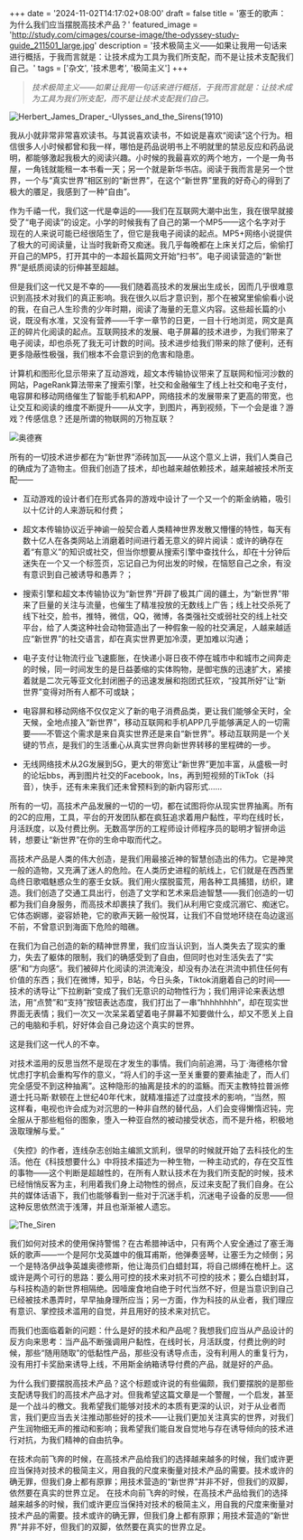 +++
date = '2024-11-02T14:17:02+08:00'
draft = false
title = '塞壬的歌声：为什么我们应当摆脱高技术产品？'
featured_image = 'http://study.com/cimages/course-image/the-odyssey-study-guide_211501_large.jpg'
description = '技术极简主义——如果让我用一句话来进行概括，于我而言就是：让技术成为工具为我们所支配，而不是让技术支配我们自己。'
tags = ['杂文', '技术思考', '极简主义']
+++
> *技术极简主义——如果让我用一句话来进行概括，于我而言就是：让技术成为工具为我们所支配，而不是让技术支配我们自己。*

![Herbert_James_Draper_-_Ulysses_and_the_Sirens_(1910)](https://images.jayliu.tech/blog/2024/11/346c78c39eb91e48518ea6f64ca1edba.jpg)


我从小就非常非常喜欢读书。与其说喜欢读书，不如说是喜欢“阅读”这个行为。相信很多人小时候都曾和我一样，哪怕是药品说明书上不明就里的禁忌反应和药品说明，都能够激起我极大的阅读兴趣。小时候的我最喜欢的两个地方，一个是一角书屋，一角钱就能租一本书看一天；另一个就是新华书店。阅读于我而言是另一个世界，一个与“真实世界”相区别的“新世界”，在这个“新世界”里我的好奇心的得到了极大的餍足，我感到了一种“自由”。
	
作为千禧一代，我们这一代是幸运的——我们在互联网大潮中出生，我在很早就接受了“电子阅读”的设定。小学的时候我有了自己的第一个MP5——这个名字对于现在的人来说可能已经很陌生了，但它是我电子阅读的起点。MP5+网络小说提供了极大的可阅读量，让当时我新奇又痴迷。我几乎每晚都在上床关灯之后，偷偷打开自己的MP5，打开其中的一本超长篇网文开始“扫书”。电子阅读营造的“新世界”是纸质阅读的衍伸甚至超越。
	
但是我们这一代又是不幸的——我们随着高技术的发展出生成长，因而几乎很难意识到高技术对我们的真正影响。我在很久以后才意识到，那个在被窝里偷偷看小说的我，在自己人生珍贵的少年时期，阅读了海量的无意义内容。这些超长篇的小说，既没有水准，又没有营养——千字一章节的日更，一目十行地浏览，网文是真正的碎片化阅读的起点。互联网技术的发展、电子屏幕的技术进步，为我们带来了电子阅读，却也杀死了我无可计数的时间。技术进步给我们带来的除了便利，还有更多隐蔽性极强，我们根本不会意识到的危害和隐患。
	
计算机和图形化显示带来了互动游戏，超文本传输协议带来了互联网和恒河沙数的网站，PageRank算法带来了搜索引擎，社交和金融催生了线上社交和电子支付，电容屏和移动网络催生了智能手机和APP，网络技术的发展带来了更高的带宽，也让交互和阅读的维度不断提升——从文字，到图片，再到视频，下一个会是谁？游戏？传感信息？还是所谓的物联网的万物互联？

![奥德赛](http://study.com/cimages/course-image/the-odyssey-study-guide_211501_large.jpg)

所有的一切技术进步都在为“新世界”添砖加瓦——从这个意义上讲，我们人类自己的确成为了造物主。但我们创造了技术，却也越来越依赖技术，越来越被技术所支配——

- 互动游戏的设计者们在形式各异的游戏中设计了一个又一个的斯金纳箱，吸引以十亿计的人来游玩和付费；

- 超文本传输协议近乎神谕一般契合着人类精神世界发散又懵懂的特性，每天有数十亿人在各类网站上消磨着时间进行着无意义的碎片阅读：或许的确存在着“有意义”的知识或社交，但当你想要从搜索引擎中查找什么，却在十分钟后迷失在一个又一个标签页，忘记自己为何出发的时候，在恼怒自己之余，有没有意识到自己被诱导和愚弄？；

- 搜索引擎和超文本传输协议为“新世界”开辟了极其广阔的疆土，为“新世界”带来了巨量的关注与流量，也催生了精准投放的无数线上广告；线上社交杀死了线下社交，脸书，推特，微信，QQ，微博，各类强社交或弱社交的线上社交平台，给了人类这种社会动物营造出了一种假象一般的社交满足，人越来越适应“新世界”的社交语言，却在真实世界更加冷漠，更加难以沟通；

- 电子支付让物流行业飞速膨胀，在快递小哥日夜不停在城市中和城市之间奔走的时候，同一时间发生的是日益萎缩的实体购物，是御宅族的迅速扩大，紧接着就是二次元等亚文化封闭圈子的迅速发展和抱团式狂欢，“投其所好”让“新世界”变得对所有人都不可或缺；

- 电容屏和移动网络不仅仅定义了新的电子消费品类，更让我们能够全天时，全天候，全地点接入“新世界”，移动互联网和手机APP几乎能够满足人的一切需要——不管这个需求是来自真实世界还是来自“新世界”。移动互联网是一个关键的节点，是我们的生活重心从真实世界向新世界转移的里程碑的一步。

- 无线网络技术从2G发展到5G，更大的带宽让“新世界”更加丰富，从盛极一时的论坛bbs，再到图片社交的Facebook，Ins，再到短视频的TikTok（抖音），快手，还有未来我们还未曾预料到的新内容形式……

所有的一切，高技术产品发展的一切的一切，都在试图将你从现实世界抽离。所有的2C的应用，工具，平台的开发团队都在疯狂追求着用户黏性，平均在线时长，月活跃度，以及付费比例。无数高学历的工程师设计师程序员的聪明才智拼命运转，想要让“新世界”在你的生命中取而代之。

高技术产品是人类的伟大创造，是我们用最接近神的智慧创造出的伟力。它是神灵一般的造物，又充满了迷人的危险。在人类历史进程的航线上，它们就是在西西里岛终日歌唱魅惑众生的塞壬女妖。我们用火摆脱蛮荒，用各种工具捕猎，纺织，建造。我们创造了交通工具出行，创造了文学和艺术来启迪智慧——我们创造的一切都为我们自身服务，而高技术却裹挟了我们。我们从利用它变成沉溺它、痴迷它。它体态婀娜，姿容娇艳，它的歌声天籁一般悦耳，让我们不自觉地环绕在岛边逡巡不前，不曾意识到海面下危险的暗礁。
		
在我们为自己创造的新的精神世界里，我们应当认识到，当人类失去了现实的重力，失去了躯体的限制，我们的确感受到了自由，但同时也对生活失去了“实感”和“方向感“。我们被碎片化阅读的洪流淹没，却没有办法在洪流中抓住任何有价值的东西；我们在微博，知乎，B站，今日头条，Tiktok消磨着自己的时间——技术的诱导让”下拉刷新“变成了我们无意识的动物性行为；我们用评论来表达想法，用“点赞”和“支持”按钮表达态度，我们打出了一串“hhhhhhhh”，却在现实世界面无表情；我们一次又一次呆呆着望着电子屏幕不知要做什么，却又不愿关上自己的电脑和手机，好好体会自己身边这个真实的世界。
		
这是我们这一代人的不幸。
		
对技术滥用的反思当然不是现在才发生的事情。我们向前追溯，马丁·海德格尔曾忧虑打字机会重构写作的意义，“将人们的手这一至关重要的要素抽走了，而人们完全感受不到这种抽离”。这种隐形的抽离是技术的的滥觞。而天主教特拉普派修道士托马斯·默顿在上世纪40年代末，就精准描述了过度技术的影响，“当然，照这样看，电视也许会成为对沉思的一种非自然的替代品，人们会变得懒惰迟钝，完全服从于那些粗俗的图象，堕入一种亚自然的被动接受状态，而不是升格，积极地汲取理解与爱。”
		
《失控》的作者，连线杂志创始主编凯文凯利，很早的时候就开始了去科技化的生活。他在《科技想要什么》中将技术描述为一种生物，一种主动式的，存在交互性的事物——这个判断是超越性的，在所有人默认技术在为我们所支配的时候，技术已经悄悄反客为主，利用着我们身上动物性的弱点，反过来支配了我们自身。在公共的媒体话语下，我们也能够看到一些对于沉迷手机，沉迷电子设备的反思——但这种反思依然流于浅薄，并且也渐渐被人遗忘。

![The_Siren](https://images.jayliu.tech/blog/2024/11/1112878b4ca5f27c0ff9d8e23a1080d7.jpg)
	

我们如何对技术的使用保持警惕？在古希腊神话中，只有两个人安全通过了塞壬海妖的歌声——一个是阿尔戈英雄中的俄耳甫斯，他弹奏竖琴，让塞壬为之倾倒；另一个是特洛伊战争英雄奥德修斯，他让海员们白蜡封耳，将自己绑缚在桅杆上。这或许是两个可行的思路：要么用可控的技术来对抗不可控的技术；要么白蜡封耳，与科技构造的新世界相隔绝。因噎废食地自绝于时代当然不好，但是当意识到自己已经被技术愚弄时，早早抽身理所应当；另一方面，作为科技的从业者，我们理应有意识、掌控技术滥用的自觉，并且用好的技术来对抗它。
	
而我们也面临着新的问题：什么是好的技术和产品呢？我想我们应当从产品设计的反方向来思考：当产品不断强调用户黏性，在线时长，月活跃度，付费比例的时候，那些“随用随取”的低黏性产品，那些没有诱导点击，没有利用人的重复行为，没有用打卡奖励来诱导上线，不用斯金纳箱诱导付费的产品，就是好的产品。
	
为什么我们要摆脱高技术产品？这个标题或许说的有些偏颇，我们要摆脱的是那些支配诱导我们的高技术产品才对。但我希望这篇文章是一个警醒，一个启发，甚至是一个战斗的檄文。我希望我们能够对技术的本质有更深的认识，对于从业者而言，我们更应当去关注推动那些好的技术——让我们更加关注真实的世界，对我们产生润物细无声的推动和影响；我希望我们能自发自觉地与存在诱导倾向的技术进行对抗，为我们精神的自由抗争。
	
在技术向前飞奔的时候，在高技术产品给我们的选择越来越多的时候，我们或许更应当保持对技术的极简主义，用自我的尺度来衡量对技术产品的需要。技术或许的确无罪，但我们身上都有原罪；用技术营造的“新世界”并非不好，但我们的双脚，依然要在真实的世界立足。
在技术向前飞奔的时候，在高技术产品给我们的选择越来越多的时候，我们或许更应当保持对技术的极简主义，用自我的尺度来衡量对技术产品的需要。技术或许的确无罪，但我们身上都有原罪；用技术营造的“新世界”并非不好，但我们的双脚，依然要在真实的世界立足。
